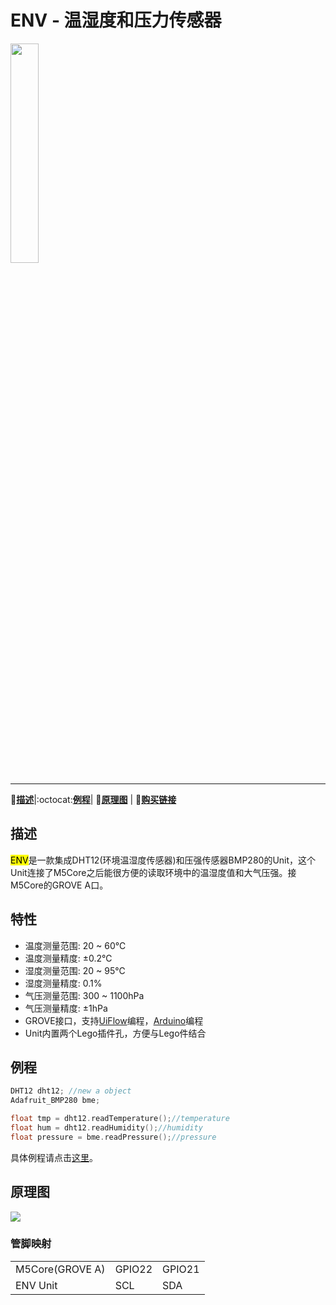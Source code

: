 # ENV - 温湿度和压力传感器

<img src="assets/img/product_pics/units/M5GO_Unit_env.png" width="30%" height="30%">

***

:memo:**[描述](#描述)**|:octocat:**[例程](#例程)**| :electric_plug:**[原理图](#原理图)** | 🛒**[购买链接](https://item.taobao.com/item.htm?spm=a1z10.1-c.w4004-1172588101.29.f64c4476tugBw5&id=578200145474)**

## 描述

<mark>ENV</mark>是一款集成DHT12(环境温湿度传感器)和压强传感器BMP280的Unit，这个Unit连接了M5Core之后能很方便的读取环境中的温湿度值和大气压强。接M5Core的GROVE A口。

## 特性

-  温度测量范围: 20 ~ 60℃
-  温度测量精度: ±0.2℃
-  湿度测量范围: 20 ~ 95℃
-  湿度测量精度: 0.1%
-  气压测量范围: 300 ~ 1100hPa
-  气压测量精度: ±1hPa
-  GROVE接口，支持[UiFlow](http://flow.m5stack.com)编程，[Arduino](http://www.arduino.cc)编程
-  Unit内置两个Lego插件孔，方便与Lego件结合

<!-- ## 案例 -->

<!-- - **[例程](zh_CN/file_to_display_null)** -->

<!-- - **ENV与舵机servo打造的温湿度计** -->

<!-- [源码]()

<img src="assets/img/m5stack_case/units/TempHumiMeter_01.png"> -->

## 例程

```c++
DHT12 dht12; //new a object
Adafruit_BMP280 bme;

float tmp = dht12.readTemperature();//temperature
float hum = dht12.readHumidity();//humidity
float pressure = bme.readPressure();//pressure
```

具体例程请点击[这里](https://github.com/m5stack/M5-ProductExampleCodes/tree/master/Units/ENV)。

## 原理图

<img src="assets/img/product_pics/units/env_sch.jpg">

### 管脚映射

<table>
 <tr><td>M5Core(GROVE A)</td><td>GPIO22</td><td>GPIO21</td></tr>
 <tr><td>ENV Unit</td><td>SCL</td><td>SDA</td></tr>
</table>